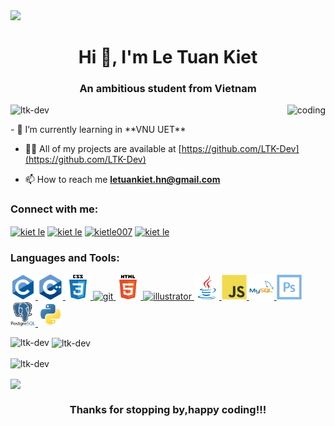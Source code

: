 <img src="https://github.com/LTK-Dev/LTK-Dev/assets/126476445/b4149616-65e5-4c43-b815-ebcee1ca91a4" />
<h1 align="center">Hi 👋, I'm Le Tuan Kiet</h1>
<h3 align="center">An ambitious student from Vietnam</h3>
<img align="right" alt="coding" src="https://media2.giphy.com/media/v1.Y2lkPTc5MGI3NjExdzdyZWlrNXNtdTNidndsc281aHJ4aG5xOGc2ZmI3cmlnZHpueXRhNSZlcD12MV9pbnRlcm5hbF9naWZfYnlfaWQmY3Q9Zw/qgQUggAC3Pfv687qPC/giphy.gif" />
<p align="left"> <img src="https://komarev.com/ghpvc/?username=ltk-dev&label=Profile%20views&color=0e75b6&style=flat" alt="ltk-dev" /> </p>
- 🌱 I’m currently learning in **VNU UET**

- 👨‍💻 All of my projects are available at [https://github.com/LTK-Dev](https://github.com/LTK-Dev)

- 📫 How to reach me **letuankiet.hn@gmail.com**

<h3 align="left">Connect with me:</h3>
<p align="left">
<a href="https://twitter.com/kiet le" target="blank"><img align="center" src="https://raw.githubusercontent.com/rahuldkjain/github-profile-readme-generator/master/src/images/icons/Social/twitter.svg" alt="kiet le" height="30" width="40" /></a>
<a href="https://fb.com/kiet le" target="blank"><img align="center" src="https://raw.githubusercontent.com/rahuldkjain/github-profile-readme-generator/master/src/images/icons/Social/facebook.svg" alt="kiet le" height="30" width="40" /></a>
<a href="https://instagram.com/kietle007" target="blank"><img align="center" src="https://raw.githubusercontent.com/rahuldkjain/github-profile-readme-generator/master/src/images/icons/Social/instagram.svg" alt="kietle007" height="30" width="40" /></a>
<a href="https://www.youtube.com/c/kiet le" target="blank"><img align="center" src="https://raw.githubusercontent.com/rahuldkjain/github-profile-readme-generator/master/src/images/icons/Social/youtube.svg" alt="kiet le" height="30" width="40" /></a>
</p>

<h3 align="left">Languages and Tools:</h3>
<p align="left"> <a href="https://www.cprogramming.com/" target="_blank" rel="noreferrer"> <img src="https://raw.githubusercontent.com/devicons/devicon/master/icons/c/c-original.svg" alt="c" width="40" height="40"/> </a> <a href="https://www.w3schools.com/cpp/" target="_blank" rel="noreferrer"> <img src="https://raw.githubusercontent.com/devicons/devicon/master/icons/cplusplus/cplusplus-original.svg" alt="cplusplus" width="40" height="40"/> </a> <a href="https://www.w3schools.com/css/" target="_blank" rel="noreferrer"> <img src="https://raw.githubusercontent.com/devicons/devicon/master/icons/css3/css3-original-wordmark.svg" alt="css3" width="40" height="40"/> </a> <a href="https://git-scm.com/" target="_blank" rel="noreferrer"> <img src="https://www.vectorlogo.zone/logos/git-scm/git-scm-icon.svg" alt="git" width="40" height="40"/> </a> <a href="https://www.w3.org/html/" target="_blank" rel="noreferrer"> <img src="https://raw.githubusercontent.com/devicons/devicon/master/icons/html5/html5-original-wordmark.svg" alt="html5" width="40" height="40"/> </a> <a href="https://www.adobe.com/in/products/illustrator.html" target="_blank" rel="noreferrer"> <img src="https://www.vectorlogo.zone/logos/adobe_illustrator/adobe_illustrator-icon.svg" alt="illustrator" width="40" height="40"/> </a> <a href="https://www.java.com" target="_blank" rel="noreferrer"> <img src="https://raw.githubusercontent.com/devicons/devicon/master/icons/java/java-original.svg" alt="java" width="40" height="40"/> </a> <a href="https://developer.mozilla.org/en-US/docs/Web/JavaScript" target="_blank" rel="noreferrer"> <img src="https://raw.githubusercontent.com/devicons/devicon/master/icons/javascript/javascript-original.svg" alt="javascript" width="40" height="40"/> </a> <a href="https://www.mysql.com/" target="_blank" rel="noreferrer"> <img src="https://raw.githubusercontent.com/devicons/devicon/master/icons/mysql/mysql-original-wordmark.svg" alt="mysql" width="40" height="40"/> </a> <a href="https://www.photoshop.com/en" target="_blank" rel="noreferrer"> <img src="https://raw.githubusercontent.com/devicons/devicon/master/icons/photoshop/photoshop-line.svg" alt="photoshop" width="40" height="40"/> </a> <a href="https://www.postgresql.org" target="_blank" rel="noreferrer"> <img src="https://raw.githubusercontent.com/devicons/devicon/master/icons/postgresql/postgresql-original-wordmark.svg" alt="postgresql" width="40" height="40"/> </a> <a href="https://www.python.org" target="_blank" rel="noreferrer"> <img src="https://raw.githubusercontent.com/devicons/devicon/master/icons/python/python-original.svg" alt="python" width="40" height="40"/> </a> </p>

<p><img align="left" src="https://github-readme-stats.vercel.app/api/top-langs?username=ltk-dev&show_icons=true&locale=en&layout=compact" alt="ltk-dev" /></p>

<p>&nbsp;<img align="center" src="https://github-readme-stats.vercel.app/api?username=ltk-dev&show_icons=true&locale=en" alt="ltk-dev" /></p>

<p><img align="center" src="https://github-readme-streak-stats.herokuapp.com/?user=ltk-dev&" alt="ltk-dev" /></p>
<img align = "center" src="https://github.com/LTK-Dev/LTK-Dev/assets/126476445/91c27edc-3aea-4eee-b228-1757cecf26ba"/>
<h3 align="center">Thanks for stopping by,happy coding!!!</h3>
